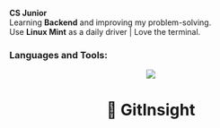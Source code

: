 <p><strong>CS Junior</strong><br>
Learning <strong>Backend</strong> and improving my problem-solving.<br>
Use <strong>Linux Mint</strong> as a daily driver | Love the terminal.</p>

<h3 align="left">Languages and Tools:</h3>
<p align="center">
  <a href="https://skillicons.dev">
    <img src="https://skillicons.dev/icons?i=github,git,cpp,html,css,js,linux,python,vscode,vim,webpack,asm,mint,ssh,jekyll,jupyter" />
  </a>
</p>

<h1 align="center">🐼 GitInsight</h1>


